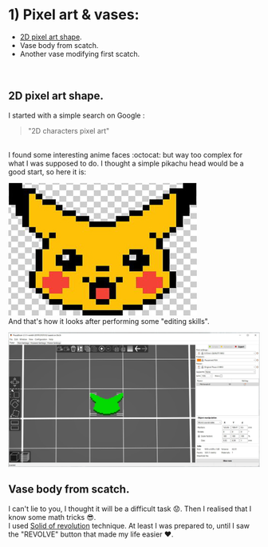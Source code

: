 # 1) Pixel art & vases:
 
* [2D pixel art shape](#vase-body-from-scatch). 
* Vase body from scatch. 
* Another vase modifying first scatch. 
<br><br><br>
## 2D pixel art shape.
I started with a simple search on Google : 
> "2D characters pixel art"
<br>
I found some interesting anime faces :octocat: but way too complex for what I was supposed to do. I thought a simple pikachu head would be a good start, so here it is:
<br>

![Pika head](pik.jpg)
<br>
And that's how it looks after performing some "editing skills".
<br>

![Pika head sliced](Pik-sliced.jpg)

## Vase body from scatch.
I can't lie to you, I thought it will be a difficult task :worried:. Then I realised that I know some math tricks :sunglasses:. <br>
I used [Solid of revolution](https://en.wikipedia.org/wiki/Solid_of_revolution) technique. At least I was prepared to, until I saw the "REVOLVE" button that made my life easier :heart:.
